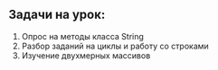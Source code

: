 ## Задачи на урок:

1. Опрос на методы класса String 
2. Разбор заданий на циклы и работу со строками
3. Изучение двухмерных массивов




